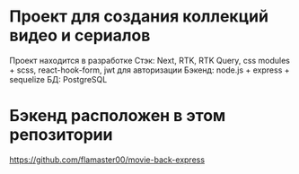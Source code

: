 # Проект для создания коллекций видео и сериалов
Проект находится в разработке
Стэк: Next, RTK, RTK Query, css modules + scss, react-hook-form, jwt для авторизации
Бэкенд: node.js + express + sequelize
БД: PostgreSQL

# Бэкенд расположен в этом репозитории
https://github.com/flamaster00/movie-back-express
